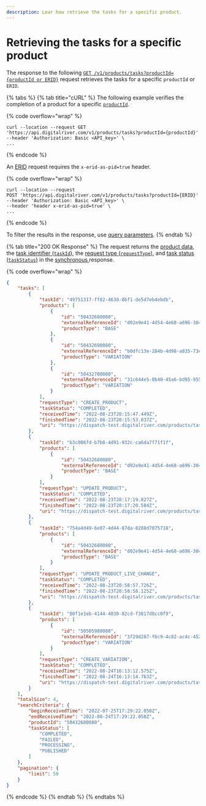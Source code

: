 ```yaml
---
description: Lear how retrieve the tasks for a specific product.
---
```


# Retrieving the tasks for a specific product

The response to the following [`GET /v1/products/tasks?productId={productId or ERID}`](https://www.digitalriver.com/docs/commerce-admin-api/#tag/Get-Product-Task-Status-\(Synchronous-API\)/paths/\~1products\~1tasks\~1/get) request retrieves the tasks for a specific `productId` or `ERID`.&#x20;

{% tabs %}
{% tab title="cURL" %}
The following example verifies the completion of  a product for a specific [`productId`](../../../general-resources/admin-apis-reference/tasks.md#product-identifier).&#x20;

{% code overflow="wrap" %}
```http
curl --location --request GET 'https://api.digitalriver.com/v1/products/tasks?productId={productId}'
--header 'Authorization: Basic <API_key>' \
...
```
{% endcode %}

An [ERID](../../../general-resources/common-shoppers-and-admin-apis-reference/external-reference-identifier-erid.md) request requires the `x-erid-as-pid=true` header.

{% code overflow="wrap" %}
```http
curl --location --request 
POST 'https://api.digitalriver.com/v1/products/tasks?productId={ERID}'
--header 'Authorization: Basic <API_key>' \
--header 'header x-erid-as-pid=true' \
...
```
{% endcode %}

To filter the results in the response, use [query parameters](../../../general-resources/admin-apis-reference/tasks.md#tasks-query-parameters).
{% endtab %}

{% tab title="200 OK Response" %}
The request returns the [product data](../../../general-resources/admin-apis-reference/tasks.md#products), the [task identifier (`taskId`)](../../../general-resources/admin-apis-reference/tasks.md#task-identifier), the [request type (`requestType`)](../../../general-resources/admin-apis-reference/tasks.md#request-type), and [task status (`taskStatus`)](../../../general-resources/admin-apis-reference/tasks.md#task-status) in the [synchronous ](../getting-started.md#asynchronous-and-synchronous-calls)response.&#x20;

{% code overflow="wrap" %}
```json
{
    "tasks": [
        {
            "taskId": "49751317-ff82-4638-8bf1-de5d7eb4ebdb",
            "products": [
                {
                    "id": "50432680080",
                    "externalReferenceId": "d02e9e41-4d54-4e68-a696-3048adb485e7",
                    "productType": "BASE"
                },
                {
                    "id": "50432690080",
                    "externalReferenceId": "b0dfc13e-284b-4d98-a835-73ee15c37448",
                    "productType": "VARIATION"
                },
                {
                    "id": "50432700080",
                    "externalReferenceId": "31c644e5-0b40-45a6-bd95-955acf6cbc5f",
                    "productType": "VARIATION"
                }
            ],
            "requestType": "CREATE_PRODUCT",
            "taskStatus": "COMPLETED",
            "receivedTime": "2022-08-23T20:15:47.449Z",
            "finishedTime": "2022-08-23T20:15:53.037Z",
            "uri": "https://dispatch-test.digitalriver.com/products/tasks/49751317-ff82-4638-8bf1-de5d7eb4ebdb"
        },
        {
            "taskId": "b3c006fd-b7b8-4d91-932c-ca6da7f71f1f",
            "products": [
                {
                    "id": "50432680080",
                    "externalReferenceId": "d02e9e41-4d54-4e68-a696-3048adb485e7",
                    "productType": "BASE"
                }
            ],
            "requestType": "UPDATE_PRODUCT",
            "taskStatus": "COMPLETED",
            "receivedTime": "2022-08-23T20:17:19.827Z",
            "finishedTime": "2022-08-23T20:17:20.584Z",
            "uri": "https://dispatch-test.digitalriver.com/products/tasks/b3c006fd-b7b8-4d91-932c-ca6da7f71f1f"
        },
        {
            "taskId": "754a4d49-6e07-4d44-87da-8288d7075718",
            "products": [
                {
                    "id": "50432680080",
                    "externalReferenceId": "d02e9e41-4d54-4e68-a696-3048adb485e7",
                    "productType": "BASE"
                }
            ],
            "requestType": "UPDATE_PRODUCT_LIVE_CHANGE",
            "taskStatus": "COMPLETED",
            "receivedTime": "2022-08-23T20:58:57.726Z",
            "finishedTime": "2022-08-23T20:58:58.125Z",
            "uri": "https://dispatch-test.digitalriver.com/products/tasks/754a4d49-6e07-4d44-87da-8288d7075718"
        },
        {
            "taskId": "80f1e1eb-4144-4030-82cd-f3817d8cc0f9",
            "products": [
                {
                    "id": "50505980080",
                    "externalReferenceId": "3f29d287-f6c9-4c82-ac4c-452af405333a",
                    "productType": "VARIATION"
                }
            ],
            "requestType": "CREATE_VARIATION",
            "taskStatus": "COMPLETED",
            "receivedTime": "2022-08-24T16:13:12.575Z",
            "finishedTime": "2022-08-24T16:13:14.763Z",
            "uri": "https://dispatch-test.digitalriver.com/products/tasks/80f1e1eb-4144-4030-82cd-f3817d8cc0f9"
        }
    ],
    "totalSize": 4,
    "searchCriteria": {
        "beginReceivedTime": "2022-07-25T17:29:22.050Z",
        "endReceivedTime": "2022-08-24T17:29:22.050Z",
        "productId": "50432680080",
        "taskStatus": [
            "COMPLETED",
            "FAILED",
            "PROCESSING",
            "PUBLISHED"
        ]
    },
    "pagination": {
        "limit": 50
    }
}
```
{% endcode %}
{% endtab %}
{% endtabs %}
